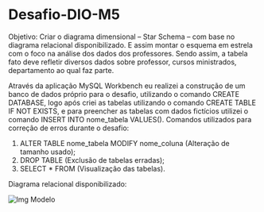 # Desafio-DIO-M5
Objetivo:  Criar o diagrama dimensional – Star Schema – com base no diagrama relacional disponibilizado. E assim montar o esquema em estrela com o foco na análise dos dados dos professores. Sendo assim, a tabela fato deve refletir diversos dados sobre professor, cursos ministrados, departamento ao qual faz parte.

Através da aplicação MySQL Workbench eu realizei a construção de um banco de dados próprio para o desafio, utilizando o comando CREATE DATABASE, logo após criei as tabelas utilizando o comando CREATE TABLE IF NOT EXISTS, e para preencher as tabelas com dados fictícios utilizei o comando INSERT INTO nome_tabela VALUES(). 
Comandos utilizados para correção de erros durante o desafio: 
1. ALTER TABLE nome_tabela MODIFY nome_coluna (Alteração de tamanho usado);
2. DROP TABLE (Exclusão de tabelas erradas);
3. SELECT * FROM (Visualização das tabelas).

Diagrama relacional disponibilizado:

![Img Modelo](https://github.com/user-attachments/assets/57973d5e-ed36-4304-b380-5ddcdbef90c6)

